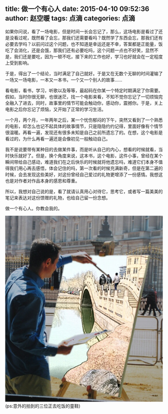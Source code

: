title: 做一个有心人
date: 2015-04-10 09:52:36
author: 赵空暖
tags: 点滴
categories: 点滴
---
如果你问说，看了一场电影，但是时间一长会忘记了，那么，这场电影是看过了还是没看过呢，既然看了会忘，那我们还需要看吗？既然学了东西会忘，那我们还有必要去学吗？以前问过这个问题，也不知道是幸运还是不幸，答案都是正能量，饭吃了会消化，还是会饿，那我们还有必要吃吗，这个问题一点也不好笑，显然不是，我们还是要吃，因为一顿不吃，接下来的工作也好，学习也好就会在一定程度上受到影响。

于是，得出了一个结论，当时满足了自己就好。于是又在无数个无聊的时间灌输了一场又一场电影，一本又一本书，一个又一个别人的故事……

看电影，看书，学习，听歌以及等等，最起码在你某一个特定时期满足了你需要。假如，当时你很无聊，也很迷茫，找一个电影来看，不知不觉你忘记了一切烦恼完全融入了进去，同时，故事里的情节可能会触动你，感动你，震撼你。于是，关上电影之后你忘记了烦恼，又开始了正常的学习生活。

一个月，两个月，一年两年之后，某一个忧伤郁闷的下午，突然又看到了一个熟悉的电影，却怎么也记不起具体的故事情节，只是隐隐约约记得，里面好像有个情节很温暖。再看一遍，发现还有很多未知是自己之前所遗忘了的。在想，这个电影是看过的，为什么再看一遍还是会像初见一般触动自己。

我不是说要带有某种目的去做某件事，而是听从自己的内心，想看的时候就看，当时快乐就好了。但是，换个角度来说，这本书，这个电影，这件小事，曾经在某个瞬间带给自己感动，难道我们在之后快乐的时候就将他遗忘吗，难道它们本身不值得我们用心再去感悟，体会记住的吗，第一次看的时候充满新奇，但是在第二遍的时候，会去发现这些美好，对这份曾经自己爱过的礼物更增添了一份感情。我想这也是对作者对作品本身的感恩和尊重。

所以，我想对自己说的是，看了就请认真用心对待它，思考它，或者写一篇美美的笔记来表达对这份馈赠的礼物，也给自己留一份念想。

做一个有心人。你教会我的。

![remember](/image/remember.jpg)
(ps:意外的拍到的三位正去吃饭的童鞋)